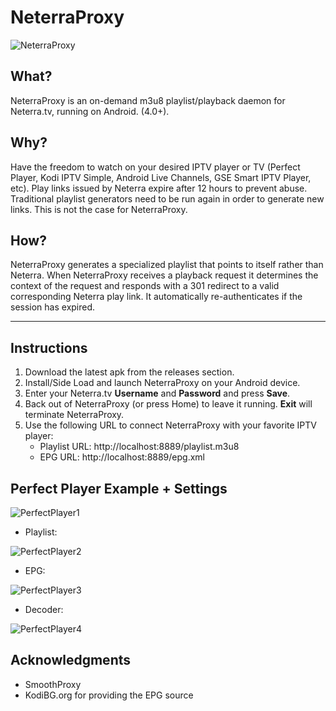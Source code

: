 # NeterraProxy

![NeterraProxy](https://raw.githubusercontent.com/sgloutnikov/NeterraProxy/master/app/src/main/res/mipmap-xxhdpi/ic_launcher.png)

## What?
NeterraProxy is an on-demand m3u8 playlist/playback daemon for Neterra.tv, running on Android. (4.0+).

## Why?
Have the freedom to watch on your desired IPTV player or TV (Perfect Player, Kodi IPTV Simple, Android Live Channels, GSE Smart IPTV Player, etc). Play links issued by Neterra expire after 12 hours to prevent abuse. Traditional playlist generators need to be run again in order to generate new links. This is not the case for NeterraProxy.

## How?
NeterraProxy generates a specialized playlist that points to itself rather than Neterra. When NeterraProxy receives a playback request it determines the context of the request and responds with a 301 redirect to a valid corresponding Neterra play link. It automatically re-authenticates if the session has expired.

---
## Instructions
1) Download the latest apk from the releases section.
2) Install/Side Load and launch NeterraProxy on your Android device. 
3) Enter your Neterra.tv **Username** and **Password** and press **Save**.
4) Back out of NeterraProxy (or press Home) to leave it running. **Exit** will terminate NeterraProxy.
5) Use the following URL to connect NeterraProxy with your favorite IPTV player:
    * Playlist URL: http://localhost:8889/playlist.m3u8
    * EPG URL: http://localhost:8889/epg.xml

## Perfect Player Example + Settings
![PerfectPlayer1](https://raw.githubusercontent.com/sgloutnikov/NeterraProxy/master/pp1.png)

* Playlist:

![PerfectPlayer2](https://raw.githubusercontent.com/sgloutnikov/NeterraProxy/master/pp2.png)

* EPG:

![PerfectPlayer3](https://raw.githubusercontent.com/sgloutnikov/NeterraProxy/master/pp3.png)

* Decoder:

![PerfectPlayer4](https://raw.githubusercontent.com/sgloutnikov/NeterraProxy/master/pp4.png)

## Acknowledgments
* SmoothProxy
* KodiBG.org for providing the EPG source
